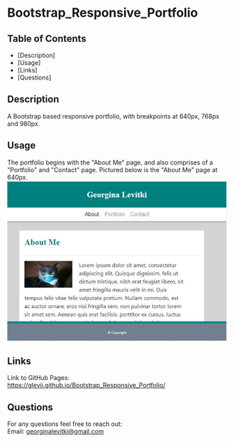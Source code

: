 # Bootstrap_Responsive_Portfolio

## Table of Contents

- [Description]
- [Usage]
- [Links]
- [Questions]


## Description

A Bootstrap based responsive portfolio, with breakpoints at 640px, 768px and 980px.


## Usage

The portfolio begins with the "About Me" page, and also comprises of a "Portfolio" and "Contact" page. Pictured below is the "About Me" page at 640px.<br>
<img src="images/readmeimage.jpg" alt="Introduction Page"/>


## Links

Link to GitHub Pages: <https://glevii.github.io/Bootstrap_Responsive_Portfolio/>


## Questions

For any questions feel free to reach out: <br>
Email: <georginalevitki@gmail.com>